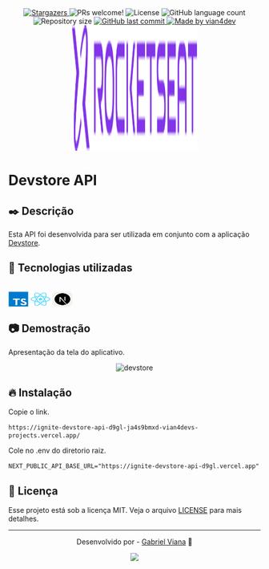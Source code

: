 <div align="center">
  <a href="https://github.com/vian4dev/ignite-devstore-api/stargazers">
    <img alt="Stargazers" src="https://img.shields.io/github/stars/vian4dev/ignite-devstore-api?style=social">
  </a>
  
  <img alt="PRs welcome!" src="https://img.shields.io/static/v1?label=PRs&message=welcome&color=7159c1&labelColor=000000" />
  <img alt="License" src="https://img.shields.io/static/v1?label=license&message=MIT&color=7159c1&labelColor=000000">
  <img alt="GitHub language count" src="https://img.shields.io/github/languages/count/vian4dev/ignite-devstore-api?color=%2304D361">
  <img alt="Repository size" src="https://img.shields.io/github/repo-size/vian4dev/ignite-devstore-api">
	
  <a href="https://github.com/vian4dev/ignite-devstore-api/commits/master">
    <img alt="GitHub last commit" src="https://img.shields.io/github/last-commit/vian4dev/ignite-devstore-api">
  </a>
  
  <a href="https://www.linkedin.com/in/vianadev/">
    <img alt="Made by vian4dev" src="https://img.shields.io/badge/made%20by-vian4dev-%2304D361">
  </a>
</div>

<div align="center">
  <img src="https://raw.githubusercontent.com/vian4dev/vian4dev/bfae0da7d97ab8f10a008d3fdea6f2e2181fa3ca/.github/rocketseat.svg" width="250" height="250" alt="Rocketseat">
</div>

# Devstore API

## ✒️ Descrição
 Esta API foi desenvolvida para ser utilizada em conjunto com a aplicação [Devstore](https://github.com/vian4dev/devstore).

## 🚀 Tecnologias utilizadas
<div style="display: inline_block"><br>
  <img align="center" alt="img-typescript" height="30" width="40" src="https://raw.githubusercontent.com/devicons/devicon/master/icons/typescript/typescript-original.svg">

  <img align="center" alt="img-react" height="30" width="40" src="https://raw.githubusercontent.com/devicons/devicon/master/icons/react/react-original.svg">

  <img align="center" alt="img-react" height="30" width="40" src="https://raw.githubusercontent.com/tandpfun/skill-icons/65dea6c4eaca7da319e552c09f4cf5a9a8dab2c8/icons/NextJS-Light.svg">
</div>

## 📷 Demostração
Apresentação da tela do aplicativo.
<div align="center">
  <img src="./.github/devstore-api.png" alt="devstore" />
</div>

## 🔥 Instalação
Copie o link.
~~~
https://ignite-devstore-api-d9gl-ja4s9bmxd-vian4devs-projects.vercel.app/
~~~
Cole no .env do diretorio raiz.
~~~
NEXT_PUBLIC_API_BASE_URL="https://ignite-devstore-api-d9gl.vercel.app"
~~~


## 📝 Licença
Esse projeto está sob a licença MIT. Veja o arquivo [LICENSE](LICENSE) para mais detalhes.

---
<div align="center"> 
 <p>Desenvolvido por - <a href="https://github.com/vian4dev">Gabriel Viana</a> 🤖</p>
 
 <a href="https://www.linkedin.com/in/vianadev" target="_blank"><img src="https://img.shields.io/badge/-LinkedIn-%230077B5?style=for-the-badge&logo=linkedin&logoColor=white" target="_blank"></a> 
</div>




